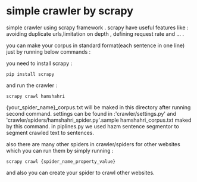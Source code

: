 # simple crawler by scrapy


simple crawler using scrapy framework . scrapy have useful features like : avoiding duplicate urls,limitation on depth , defining request rate and ... .

you can make your corpus in standard format(each sentence in one line) just by running below commands :

you need to install scrapy :

`pip install scrapy`

and run the crawler :

`scrapy crawl hamshahri`

{your_spider_name}_corpus.txt  will be maked in this directory after running second command.
settings can be found in :'crawler/settings.py' and 'crawler/spiders/hamshahri_spider.py'.sample hamshahri_corpus.txt maked by this command. in piplines.py we used hazm sentence segmentor to segment crawled text to sentences. 

also there are many other spiders in crawler/spiders for other websites which you can run them by simply running :

`scrapy crawl {spider_name_property_value}`


and also you can create your spider to crawl other websites.

